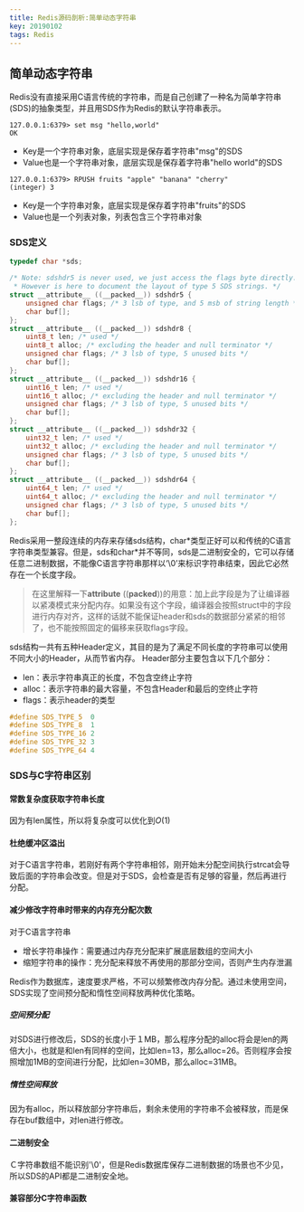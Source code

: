 ```yaml
---
title: Redis源码剖析:简单动态字符串
key: 20190102
tags: Redis
---
```


## 简单动态字符串

Redis没有直接采用C语言传统的字符串，而是自己创建了一种名为简单字符串(SDS)的抽象类型，并且用SDS作为Redis的默认字符串表示。

```
127.0.0.1:6379> set msg "hello,world"
OK
```

* Key是一个字符串对象，底层实现是保存着字符串"msg"的SDS
* Value也是一个字符串对象，底层实现是保存着字符串"hello world"的SDS

```
127.0.0.1:6379> RPUSH fruits "apple" "banana" "cherry"
(integer) 3
```

- Key是一个字符串对象，底层实现是保存着字符串"fruits"的SDS
- Value也是一个列表对象，列表包含三个字符串对象

### SDS定义

```c
typedef char *sds;

/* Note: sdshdr5 is never used, we just access the flags byte directly.
 * However is here to document the layout of type 5 SDS strings. */
struct __attribute__ ((__packed__)) sdshdr5 {
    unsigned char flags; /* 3 lsb of type, and 5 msb of string length */
    char buf[];
};
struct __attribute__ ((__packed__)) sdshdr8 {
    uint8_t len; /* used */
    uint8_t alloc; /* excluding the header and null terminator */
    unsigned char flags; /* 3 lsb of type, 5 unused bits */
    char buf[];
};
struct __attribute__ ((__packed__)) sdshdr16 {
    uint16_t len; /* used */
    uint16_t alloc; /* excluding the header and null terminator */
    unsigned char flags; /* 3 lsb of type, 5 unused bits */
    char buf[];
};
struct __attribute__ ((__packed__)) sdshdr32 {
    uint32_t len; /* used */
    uint32_t alloc; /* excluding the header and null terminator */
    unsigned char flags; /* 3 lsb of type, 5 unused bits */
    char buf[];
};
struct __attribute__ ((__packed__)) sdshdr64 {
    uint64_t len; /* used */
    uint64_t alloc; /* excluding the header and null terminator */
    unsigned char flags; /* 3 lsb of type, 5 unused bits */
    char buf[];
};
```

Redis采用一整段连续的内存来存储sds结构，char\*类型正好可以和传统的C语言字符串类型兼容。但是，sds和char*并不等同，sds是二进制安全的，它可以存储任意二进制数据，不能像C语言字符串那样以‘\0’来标识字符串结束，因此它必然存在一个长度字段。

>在这里解释一下**attribute** ((**packed**))的用意：加上此字段是为了让编译器以紧凑模式来分配内存。如果没有这个字段，编译器会按照struct中的字段进行内存对齐，这样的话就不能保证header和sds的数据部分紧紧的相邻了，也不能按照固定的偏移来获取flags字段。

sds结构一共有五种Header定义，其目的是为了满足不同长度的字符串可以使用不同大小的Header，从而节省内存。 Header部分主要包含以下几个部分： 

+ len：表示字符串真正的长度，不包含空终止字符 
+ alloc：表示字符串的最大容量，不包含Header和最后的空终止字符 
+ flags：表示header的类型

```c
#define SDS_TYPE_5  0
#define SDS_TYPE_8  1
#define SDS_TYPE_16 2
#define SDS_TYPE_32 3
#define SDS_TYPE_64 4
```

### SDS与C字符串区别

#### 常数复杂度获取字符串长度

因为有len属性，所以将复杂度可以优化到$O\left(1\right)$

#### 杜绝缓冲区溢出

对于C语言字符串，若刚好有两个字符串相邻，刚开始未分配空间执行strcat会导致后面的字符串会改变。但是对于SDS，会检查是否有足够的容量，然后再进行分配。

#### 减少修改字符串时带来的内存充分配次数

对于C语言字符串

* 增长字符串操作：需要通过内存充分配来扩展底层数组的空间大小
* 缩短字符串的操作：充分配来释放不再使用的那部分空间，否则产生内存泄漏

Redis作为数据库，速度要求严格，不可以频繁修改内存分配。通过未使用空间，SDS实现了空间预分配和惰性空间释放两种优化策略。

##### 空间预分配

对SDS进行修改后，SDS的长度小于１MB，那么程序分配的alloc将会是len的两倍大小，也就是和len有同样的空间，比如len=13，那么alloc=26。否则程序会按照增加1MB的空间进行分配，比如len=30MB，那么alloc=31MB。

##### 惰性空间释放

因为有alloc，所以释放部分字符串后，剩余未使用的字符串不会被释放，而是保存在buf数组中，对len进行修改。

#### 二进制安全

Ｃ字符串数组不能识别'\0'，但是Redis数据库保存二进制数据的场景也不少见，所以SDS的API都是二进制安全地。

#### 兼容部分C字符串函数

